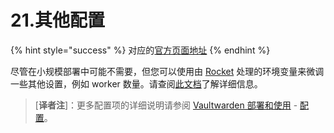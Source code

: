 # 21.其他配置

{% hint style="success" %}
对应的[官方页面地址](https://github.com/dani-garcia/vaultwarden/wiki/Other-configuration)
{% endhint %}

尽管在小规模部署中可能不需要，但您可以使用由 [Rocket](https://rocket.rs/) 处理的环境变量来微调一些其他设置，例如 worker 数量。请查阅[此文档](https://rocket.rs/guide/v0.5/configuration/#environment-variables)了解详细信息。

> \[**译者注**]：更多配置项的详细说明请参阅 [Vaultwarden 部署和使用](https://host.ppgg.in/deploying-and-using-of-vaultwarden) - [配置](https://host.ppgg.in/deploying-and-using-of-vaultwarden/configuration)。
